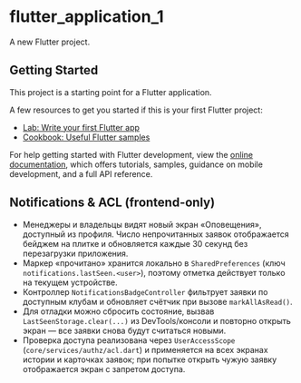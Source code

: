 # flutter_application_1

A new Flutter project.

## Getting Started

This project is a starting point for a Flutter application.

A few resources to get you started if this is your first Flutter project:

- [Lab: Write your first Flutter app](https://docs.flutter.dev/get-started/codelab)
- [Cookbook: Useful Flutter samples](https://docs.flutter.dev/cookbook)

For help getting started with Flutter development, view the
[online documentation](https://docs.flutter.dev/), which offers tutorials,
samples, guidance on mobile development, and a full API reference.

## Notifications & ACL (frontend-only)
- Менеджеры и владельцы видят новый экран «Оповещения», доступный из профиля. Число непрочитанных заявок отображается бейджем на плитке и обновляется каждые 30 секунд без перезагрузки приложения.
- Маркер «прочитано» хранится локально в `SharedPreferences` (ключ `notifications.lastSeen.<user>`), поэтому отметка действует только на текущем устройстве.
- Контроллер `NotificationsBadgeController` фильтрует заявки по доступным клубам и обновляет счётчик при вызове `markAllAsRead()`.
- Для отладки можно сбросить состояние, вызвав `LastSeenStorage.clear(...)` из DevTools/консоли и повторно открыть экран — все заявки снова будут считаться новыми.
- Проверка доступа реализована через `UserAccessScope` (`core/services/authz/acl.dart`) и применяется на всех экранах истории и карточках заявок; при попытке открыть чужую заявку отображается экран с запретом доступа.

